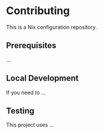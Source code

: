 # Contributing

This is a Nix configuration repository.

## Prerequisites

...

## Local Development

If you need to ...

## Testing

This project uses ...
